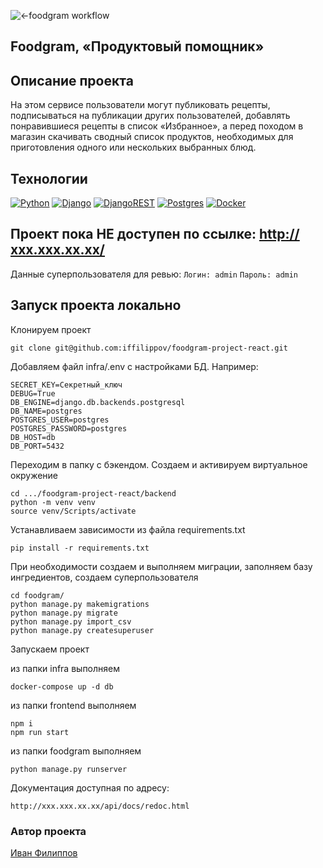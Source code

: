![<-foodgram workflow](https://github.com/iffilippov/foodgram-project-react/actions/workflows/foodgram-workflow.yml/badge.svg)
## Foodgram, «Продуктовый помощник»

## Описание проекта
На этом сервисе пользователи могут публиковать рецепты, подписываться на публикации других пользователей, добавлять понравившиеся рецепты в список «Избранное», а перед походом в магазин скачивать сводный список продуктов, необходимых для приготовления одного или нескольких выбранных блюд.

## Технологии
[![Python](https://img.shields.io/badge/-Python-464641?style=flat-square&logo=Python)](https://www.python.org/)
[![Django](https://img.shields.io/badge/-Django-464646?style=flat-square&logo=Django)](https://www.djangoproject.com/)
[![DjangoREST](https://img.shields.io/badge/Django-REST-464646?style=flat-square&logo=django&logoColor=white&color=ff1709&labelColor=gray)](https://www.django-rest-framework.org/)
[![Postgres](https://img.shields.io/badge/Postgres-464646?style=flat-square&logo=postgresql&logoColor=white)](https://www.postgresql.org/)
[![Docker](https://img.shields.io/badge/Docker-464646?style=flat-square&logo=docker)](https://www.docker.com/)

## Проект пока НЕ доступен по ссылке: http://ххх.ххх.хх.хх/
Данные суперпользователя для ревью:
`Логин: admin`
`Пароль: admin`

## Запуск проекта локально
Клонируем проект
```
git clone git@github.com:iffilippov/foodgram-project-react.git
```

Добавляем файл infra/.env с настройками БД. Например:
```
SECRET_KEY=Секретный_ключ
DEBUG=True
DB_ENGINE=django.db.backends.postgresql
DB_NAME=postgres
POSTGRES_USER=postgres
POSTGRES_PASSWORD=postgres
DB_HOST=db
DB_PORT=5432
```

Переходим в папку с бэкендом.
Создаем и активируем виртуальное окружение
```
cd .../foodgram-project-react/backend
python -m venv venv
source venv/Scripts/activate
```

Устанавливаем зависимости из файла requirements.txt
```
pip install -r requirements.txt
```

При необходимости создаем и выполняем миграции, заполняем базу ингредиентов, создаем суперпользователя
```
cd foodgram/
python manage.py makemigrations
python manage.py migrate
python manage.py import_csv
python manage.py createsuperuser
```

Запускаем проект

из папки infra выполняем
```
docker-compose up -d db
```

из папки frontend выполняем
```
npm i
npm run start
```

из папки foodgram выполняем
```
python manage.py runserver
```

Документация доступная по адресу:
```
http://ххх.ххх.хх.хх/api/docs/redoc.html
```
### Автор проекта
[Иван Филиппов](https://www.linkedin.com/in/iffilippov/)
